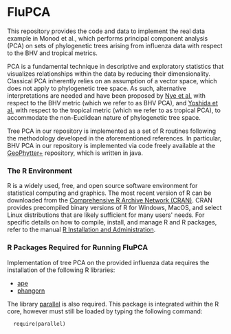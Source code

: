 # FluPCA

This repository provides the code and data to implement the real data example in Monod et al., which performs principal component analysis (PCA) on sets of phylogenetic trees arising from influenza data with respect to the BHV and tropical metrics.

PCA is a fundamental technique in descriptive and exploratory statistics that visualizes relationships within the data by reducing their dimensionality.  Classical PCA inherently relies on an assumption of a vector space, which does not apply to phylogenetic tree space.  As such, alternative interpretations are needed and have been proposed by [Nye et al.](https://academic.oup.com/biomet/article/104/4/901/4259146) with respect to the BHV metric (which we refer to as BHV PCA), and [Yoshida et al.](https://link.springer.com/article/10.1007/s11538-018-0493-4) with respect to the tropical metric (which we refer to as tropical PCA), to accommodate the non-Euclidean nature of phylogenetic tree space.

Tree PCA in our repository is implemented as a set of R routines following the methodology developed in the aforementioned references.  In particular, BHV PCA in our repository is implemented via code freely available at the [GeoPhytter+](http://www.mas.ncl.ac.uk/~ntmwn/geophytterplus/index.html) repository, which is written in java.

### The R Environment
R is a widely used, free, and open source software environment for statistical computing and graphics.  The most recent version of R can be downloaded from the [Comprehensive R Archive Network (CRAN)](https://cran.r-project.org/).  CRAN provides precompiled binary versions of R for Windows, MacOS, and select Linux distributions that are likely sufficient for many users' needs.  For specific details on how to compile, install, and manage R and R packages, refer to the manual [R Installation and Administration](https://cran.r-project.org/doc/manuals/r-release/R-admin.html).

### R Packages Required for Running FluPCA
Implementation of tree PCA on the provided influenza data requires the installation of the following R libraries:
* [ape](https://cran.r-project.org/web/packages/ape/index.html)
* [phangorn](https://cran.r-project.org/web/packages/phangorn/index.html)

The library [parallel](https://stat.ethz.ch/R-manual/R-devel/library/parallel/doc/parallel.pdf) is also required.  This package is integrated within the R core, however must still be loaded by typing the following command:
```
  require(parallel)
```
